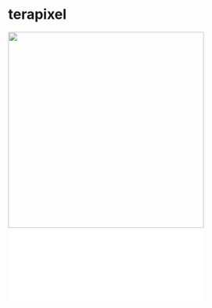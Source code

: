 terapixel
=========

<a href="/42am/logos/raw/master/terapixel/*.png"><img src="/42am/logos/raw/master/terapixel/*.png" width="400px" /></a>
<embed src="/42am/logos/raw/master/terapixel/terapixel.svg" type="image/svg+xml" width="400px" />

